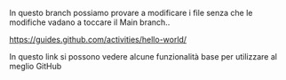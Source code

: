 In questo branch possiamo provare a modificare i file senza che le modifiche vadano a toccare il Main branch..

https://guides.github.com/activities/hello-world/ 

In questo link si possono vedere alcune funzionalità base per utilizzare al meglio GitHub
